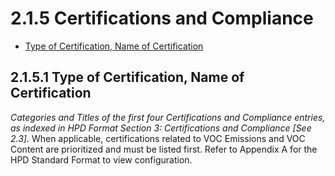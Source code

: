 # 2.1.5 Certifications and Compliance

- [Type of Certification, Name of Certification](#type)

<a name="type"></a>
## 2.1.5.1 Type of Certification, Name of Certification

*Categories and Titles of the first four Certifications and Compliance entries, as indexed in HPD Format Section 3: Certifications and Compliance [See 2.3].* When applicable, certifications related to VOC Emissions and VOC Content are prioritized and must be listed first. Refer to Appendix A for the HPD Standard Format to view configuration.
